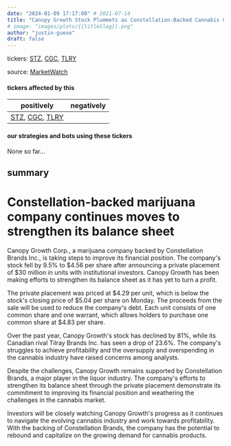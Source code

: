```yaml
---
date: "2024-01-09 17:17:00" # 2021-07-14
title: "Canopy Growth Stock Plummets as Constellation-Backed Cannabis Company Prioritizes Balance Sheet Reinforcement"
# image: "images/plots/{{titleSlag}}.png"
author: "justin-guese"
draft: false
---
```

tickers: <a href='https://finance.yahoo.com/quote/STZ' target='_blank'>STZ</a>, <a href='https://finance.yahoo.com/quote/CGC' target='_blank'>CGC</a>, <a href='https://finance.yahoo.com/quote/TLRY' target='_blank'>TLRY</a> 

source: <a href='https://www.marketwatch.com/story/cannabis-company-canopy-growth-stock-drops-after-30m-private-placement-at-a-discount-price-914d3736' target='_blank'>MarketWatch</a>

#### tickers affected by this

| positively | negatively |
|------------|------------
| <a href='https://finance.yahoo.com/quote/STZ' target='_blank'>STZ</a>, <a href='https://finance.yahoo.com/quote/CGC' target='_blank'>CGC</a>, <a href='https://finance.yahoo.com/quote/TLRY' target='_blank'>TLRY</a> |  |

#### our strategies and bots using these tickers

None so far...

## summary

# Constellation-backed marijuana company continues moves to strengthen its balance sheet

Canopy Growth Corp., a marijuana company backed by Constellation Brands Inc., is taking steps to improve its financial position. The company's stock fell by 9.5% to $4.56 per share after announcing a private placement of $30 million in units with institutional investors. Canopy Growth has been making efforts to strengthen its balance sheet as it has yet to turn a profit.

The private placement was priced at $4.29 per unit, which is below the stock's closing price of $5.04 per share on Monday. The proceeds from the sale will be used to reduce the company's debt. Each unit consists of one common share and one warrant, which allows holders to purchase one common share at $4.83 per share.

Over the past year, Canopy Growth's stock has declined by 81%, while its Canadian rival Tilray Brands Inc. has seen a drop of 23.6%. The company's struggles to achieve profitability and the oversupply and overspending in the cannabis industry have raised concerns among analysts.

Despite the challenges, Canopy Growth remains supported by Constellation Brands, a major player in the liquor industry. The company's efforts to strengthen its balance sheet through the private placement demonstrate its commitment to improving its financial position and weathering the challenges in the cannabis market.

Investors will be closely watching Canopy Growth's progress as it continues to navigate the evolving cannabis industry and work towards profitability. With the backing of Constellation Brands, the company has the potential to rebound and capitalize on the growing demand for cannabis products.